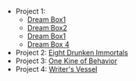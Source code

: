 - Project 1:
  - [Dream Box1](https://www.youtube.com/watch?v=mr4ii2ZHtJg)
  - [Dream Box2](https://www.youtube.com/watch?v=tnI2GrFANi4)
  - [Dream Box1](https://www.youtube.com/watch?v=QKzLgEt-tzA)
  - [Dream Box 4](https://www.youtube.com/watch?v=ll7GAGTcI7c)
- Project 2: [Eight Drunken Immortals](https://www.youtube.com/watch?v=0QnHOSRW9NU)
- Project 3: [One Kine of Behavior](https://www.youtube.com/watch?v=1VSWFzwovAE)
- Project 4: [Writer's Vessel](https://www.youtube.com/watch?v=ggL2tdPUkhE)

